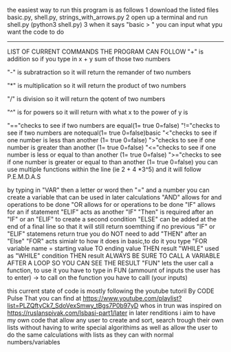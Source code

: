 the easiest way to run this program is as follows 
1 download the listed  files basic.py, shell.py, strings_with_arrows.py
2 open up a terminal and run shell.py (python3 shell.py)
3 when it says "basic > " you can input what ypu want the code to do 
________________________________________________________________________________________________________________________
LIST OF  CURRENT COMMANDS THE PROGRAM CAN FOLLOW 
 "+" is  addition so if you type in x + y sum of those two numbers 

"-" is subratraction so it will return the remander of two numbers 

"*" is multiplication so it will return the product of two numbers 

"/" is division so it will return the qotent of two numbers 
 
 "^" is for powers so it will return with what x to the power of y is 

"=="checks to see if two numbers are equal(1= true 0=false)
"!="checks to see if two numbers are notequal(1= true 0=false)basic
"<"checks to see if one number is less than another (1= true 0=false)
">"checks to see if one number is greater than another (1= true 0=false)
"<="checks to see if one number is less or equal to  than another (1= true 0=false)
">="checks to see if one number is greater or equal to  than another (1= true 0=false)
you can use multiple functions within the line (ie 2 + 4 *3^5) and it will follow P.E.M.D.A.S 

by typing in "VAR" then a letter or word  then "=" and a number you can create a variable that can be used in later calculations
"AND" allows for and operations to be done
"OR allows for or operations to be done 
"IF" allows for an if statement 
"ELIF" acts as another "IF" 
"Then" is required after an "IF" or an "ELIF" to create a second condition 
"ELSE" can be added at the end of a final line so that it will still return soemthing if no previous "IF" or "ELIF" statemens return true you do NOT need to add "THEN" after an "Else"
"FOR" acts simialr to how it does in basic,to do it you type "FOR variable name  = starting value TO ending value THEN result 
"WHILE" used as "WHILE" condition THEN result
ALWAYS BE SURE TO CALL A VARIABLE AFTER A LOOP SO YOU CAN SEE THE RESULT 
"FUN" lets the user call a function, to use it you have to type in FUN <function name> (ammount of inputs the user has to enter) -> <result of function>
 to call on the function you have to calll <function name>(your inputs)

this current state of code is mostly following the youtube tutoril By CODE Pulse That you can find at https://www.youtube.com/playlist?list=PLZQftyCk7_SdoVexSmwy_tBgs7P0b97yD whos in trun was inspired on https://ruslanspivak.com/lsbasi-part1/later in  later renditions  i aim to have my own code that allow any user to create and sort, search trough their own lists without having to write special algorithims as well as allow the user to do the same calculations with lists as they can with normal numbers/variables 
